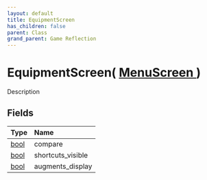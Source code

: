 ```yaml
---
layout: default
title: EquipmentScreen
has_children: false
parent: Class
grand_parent: Game Reflection
---
```

# EquipmentScreen( [ MenuScreen ](/riftbreaker-wiki/docs/game-reflection/classes/menu_screen/) )
Description 

## Fields

| Type | Name |
|:----------|:--------------|
| [bool](/riftbreaker-wiki/docs/game-reflection/components/bool/) | compare |
| [bool](/riftbreaker-wiki/docs/game-reflection/components/bool/) | shortcuts_visible |
| [bool](/riftbreaker-wiki/docs/game-reflection/components/bool/) | augments_display |

